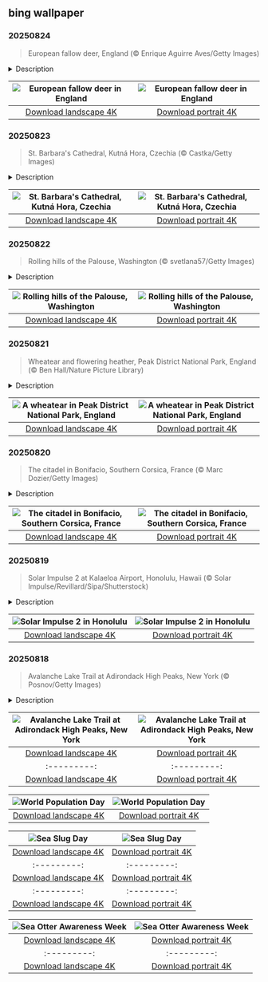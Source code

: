 ## bing wallpaper

### 20250824

> European fallow deer, England (© Enrique Aguirre Aves/Getty Images)

<details>
<summary>Description</summary>

> Flat antlers? Check. Spotted coat? Check. Side-eye from the bushes? Also check. Say hello to the European fallow deer. These medium-sized deer have been strutting through British woodlands and parklands for centuries. Though they look right at home, they weren't born here. The Romans likely brought them over, and the Normans later made them common in hunting parks. Now, they're regulars in landscapes from Sussex to Scotland.
> 
> In summer, these animals sport a reddish-brown coat with white spots. Come winter, they trade it for a darker, grayer version. Bucks (males) grow broad, shovel-shaped antlers, unlike the pointy racks of red or roe deer. In autumn, the bucks clash antlers in the rutting season, competing for the attention of does (females). Fallow deer graze mainly on grasses and leaves, but they won't turn their noses up at herbs, shrubs, or the occasional snack from a fruit tree. Despite their poise, they're quick to bolt if spooked. That flash of white tail you see? That's their way of saying 'time to run.' It's also a signal to the rest of the herd.
> 
> 

</details>

| ![European fallow deer in England](https://cn.bing.com/th?id=OHR.CervusDama_EN-US3217647015_UHD.jpg&pid=hp&w=400&h=224&rs=1&c=4) | ![European fallow deer in England](https://cn.bing.com/th?id=OHR.CervusDama_EN-US3217647015_1080x1920.jpg&pid=hp&w=155&h=315&rs=1&c=4) |
|:---------:|:---------:|
| [Download landscape 4K](https://cn.bing.com/th?id=OHR.CervusDama_EN-US3217647015_UHD.jpg) | [Download portrait 4K](https://cn.bing.com/th?id=OHR.CervusDama_EN-US3217647015_1080x1920.jpg) |

### 20250823

> St. Barbara's Cathedral, Kutná Hora, Czechia (© Castka/Getty Images)

<details>
<summary>Description</summary>

> Rising like a stone hymn in the heart of Kutná Hora, a town in Czechia, the Cathedral of St. Barbara is an example of medieval grandeur dedicated to the patron saint of miners—an enduring symbol for a community whose lifeblood was silver. The miners themselves played a key role in building the cathedral that still bears her name.
> 
> Construction began in the Middle Ages but wasn't completed until the 20th century, weaving together Gothic artistry and modern details. Originally envisioned on a much grander scale—twice its current size—the cathedral's fate was tied to the fortunes of the silver mines. As the mines declined, so did the ambitions. By 1588, only the iconic three-peaked roof had been completed, and a temporary wall signaled the halt of construction. In the years that followed, the Jesuits took over, gradually introducing Baroque elements into the original Gothic design. Restoration efforts finally took shape in the late 19th century, led by architects Josef Mocker and Ludvik Labler.
> 
> 

</details>

| ![St. Barbara's Cathedral, Kutná Hora, Czechia](https://cn.bing.com/th?id=OHR.SaintBarbaras_EN-US3076115197_UHD.jpg&pid=hp&w=400&h=224&rs=1&c=4) | ![St. Barbara's Cathedral, Kutná Hora, Czechia](https://cn.bing.com/th?id=OHR.SaintBarbaras_EN-US3076115197_1080x1920.jpg&pid=hp&w=155&h=315&rs=1&c=4) |
|:---------:|:---------:|
| [Download landscape 4K](https://cn.bing.com/th?id=OHR.SaintBarbaras_EN-US3076115197_UHD.jpg) | [Download portrait 4K](https://cn.bing.com/th?id=OHR.SaintBarbaras_EN-US3076115197_1080x1920.jpg) |

### 20250822

> Rolling hills of the Palouse, Washington (© svetlana57/Getty Images)

<details>
<summary>Description</summary>

> Wave after wave of velvety hills stretch across the Palouse. This tranquil region lies in southeastern Washington, extending to the borders of Idaho and Oregon. The wheat-covered slopes shift in color with every passing season. In spring, the hills turn lush shades of green as young wheat and barley begin to grow, while summer transforms them into dry, golden browns as the crops near harvest.
> 
> Often hailed as one of Washington State's most serene natural wonders, the Palouse owes its signature rolling hills to an ancient and fascinating geological story. These dune-like hills were shaped over thousands of years—not by rivers or tectonic shifts, but by windblown dust and fine silt, known as 'loess,' carried from the arid Southwest. During the Ice Ages, glaciers from Canada ground rock into fine 'glacial flour,' which flowed into the prehistoric Glacial Lake Missoula. When ice dams broke, floods swept across eastern Washington, leaving behind layers of silt. Prevailing winds later carried that dust to this region, settling it into the hills we see today.
> 
> 

</details>

| ![Rolling hills of the Palouse, Washington](https://cn.bing.com/th?id=OHR.PalouseWA_EN-US2419102005_UHD.jpg&pid=hp&w=400&h=224&rs=1&c=4) | ![Rolling hills of the Palouse, Washington](https://cn.bing.com/th?id=OHR.PalouseWA_EN-US2419102005_1080x1920.jpg&pid=hp&w=155&h=315&rs=1&c=4) |
|:---------:|:---------:|
| [Download landscape 4K](https://cn.bing.com/th?id=OHR.PalouseWA_EN-US2419102005_UHD.jpg) | [Download portrait 4K](https://cn.bing.com/th?id=OHR.PalouseWA_EN-US2419102005_1080x1920.jpg) |

### 20250821

> Wheatear and flowering heather, Peak District National Park, England (© Ben Hall/Nature Picture Library)

<details>
<summary>Description</summary>

> You don't need to be a bird expert to notice the wheatear darting across open ground. These ground-dwelling songbirds are known for their upright posture and habit of hopping or sprinting between perches. Despite the name, wheatears have nothing to do with wheat or ears—the name is a twist on the old phrase 'white arse,' pointing to the bird's distinctive white rump found in most species. The northern wheatear weighs less than an ounce, but travels thousands of miles between its summer homes in Alaska and northern Canada to its wintering grounds in Africa. Its migration route is one of the longest for a bird its size. Unlike many backyard songbirds, wheatears prefer wide-open spaces with low vegetation, where they can sprint and pounce on insects. And while most North American birders might only catch them in the far north, wheatears are widespread across Europe, Asia, and Africa.
> 
> 
> 
> 

</details>

| ![A wheatear in Peak District National Park, England](https://cn.bing.com/th?id=OHR.WheatearBird_EN-US2132045619_UHD.jpg&pid=hp&w=400&h=224&rs=1&c=4) | ![A wheatear in Peak District National Park, England](https://cn.bing.com/th?id=OHR.WheatearBird_EN-US2132045619_1080x1920.jpg&pid=hp&w=155&h=315&rs=1&c=4) |
|:---------:|:---------:|
| [Download landscape 4K](https://cn.bing.com/th?id=OHR.WheatearBird_EN-US2132045619_UHD.jpg) | [Download portrait 4K](https://cn.bing.com/th?id=OHR.WheatearBird_EN-US2132045619_1080x1920.jpg) |

### 20250820

> The citadel in Bonifacio, Southern Corsica, France (© Marc Dozier/Getty Images)

<details>
<summary>Description</summary>

> Set at Corsica's southern edge, Bonifacio looks out across a narrow strait to Sardinia, its limestone cliffs towering above the waves. Bonifacio didn't begin as a picturesque tourist destination—it was originally established as a coastal fortification and has spent centuries guarding one of the Mediterranean's busiest sea lanes. Established in 828 CE by Boniface II of Tuscany, the commune gradually became a meeting point for traders, soldiers, and sailors—each group contributing to the evolution of the town's structure. Bonifacio is divided into two sections, with the 'vieille ville' (old town)—also known as 'la Haute Ville' (the Upper City)—standing on a high cliff within the original citadel walls. Below, the marine area lines the narrow inlet with harbors, waterfront homes, and a growing valley community.
> 
> While here, the Bonifacio Citadel is a must-see. First built in the 9th century and expanded over time, it invites visitors to wander through quiet passageways, old military buildings, and cobblestone streets. Nearby, you can explore the Marine Cemetery, climb the King of Aragon's Stairway, and visit the Bastion de l'Étendard, now home to a small museum.
> 
> 

</details>

| ![The citadel in Bonifacio, Southern Corsica, France](https://cn.bing.com/th?id=OHR.CitadelBonifacio_EN-US2046177235_UHD.jpg&pid=hp&w=400&h=224&rs=1&c=4) | ![The citadel in Bonifacio, Southern Corsica, France](https://cn.bing.com/th?id=OHR.CitadelBonifacio_EN-US2046177235_1080x1920.jpg&pid=hp&w=155&h=315&rs=1&c=4) |
|:---------:|:---------:|
| [Download landscape 4K](https://cn.bing.com/th?id=OHR.CitadelBonifacio_EN-US2046177235_UHD.jpg) | [Download portrait 4K](https://cn.bing.com/th?id=OHR.CitadelBonifacio_EN-US2046177235_1080x1920.jpg) |

### 20250819

> Solar Impulse 2 at Kalaeloa Airport, Honolulu, Hawaii (© Solar Impulse/Revillard/Sipa/Shutterstock)

<details>
<summary>Description</summary>

> Planes, progress, and a whole lot of sky. National Aviation Day gives us a reason to pause and appreciate how aviation has shaped the modern world—and the innovators who dared to dream of flight. The national day was established in 1939 by President Franklin D. Roosevelt to honor Orville Wright's contributions to aviation. Wright, born on this day in 1871, achieved the first powered, controlled flight in 1903 along with his brother Wilbur. The day is recognized as an opportunity to promote the advancement of aviation through public events and educational activities. Many aviation museums offer free or discounted entry, and airfields often hold open houses to engage the community.
> 
> The Solar Impulse project is a remarkable milestone in modern aviation. In July 2010, the Solar Impulse prototype completed a 26-hour test flight powered only by the sun. It flew through the day and night without using fuel—a key step in proving solar-powered flight was possible. Building on this, Solar Impulse 2, seen in today's image, successfully completed the first solar-powered flight around the world from 2015 to 2016, covering over 26,000 miles without burning fossil fuels. These flights show how aviation can push forward into cleaner, more sustainable territory.
> 
> 

</details>

| ![Solar Impulse 2 in Honolulu](https://cn.bing.com/th?id=OHR.SolarAviation_EN-US1940905760_UHD.jpg&pid=hp&w=400&h=224&rs=1&c=4) | ![Solar Impulse 2 in Honolulu](https://cn.bing.com/th?id=OHR.SolarAviation_EN-US1940905760_1080x1920.jpg&pid=hp&w=155&h=315&rs=1&c=4) |
|:---------:|:---------:|
| [Download landscape 4K](https://cn.bing.com/th?id=OHR.SolarAviation_EN-US1940905760_UHD.jpg) | [Download portrait 4K](https://cn.bing.com/th?id=OHR.SolarAviation_EN-US1940905760_1080x1920.jpg) |

### 20250818

> Avalanche Lake Trail at Adirondack High Peaks, New York (© Posnov/Getty Images)

<details>
<summary>Description</summary>

> There's no easing into the wild here—the Avalanche Lake Trail carves a bold path through rock scrambles, narrow ledges, and alpine serenity. Tucked away in New York's Adirondack High Peaks, this 9-acre alpine lake sits at nearly 2,900 feet between Mount Colden and Avalanche Mountain. Shaped by ancient glaciers, the lake is framed by dramatic cliffs and rugged terrain that echo its icy origins. Its most striking feature is the Trap Dike—a towering 1,200-foot rock canyon flanked by steep walls, making the lake one of the most awe-inspiring sights in the Adirondacks. Massive avalanches carved these cliffs, leaving behind the dramatic landscape that gave Avalanche Lake its name. The Avalanche Lake Trail begins at the Adirondack Loj, a well-known launch point for adventures in the High Peaks. Spanning about 9.6 miles round trip with a 1,350-foot elevation gain, the hike may seem manageable on paper—but it's the uneven terrain that truly tests your mettle.
> 
> 
> 
> 

</details>

| ![Avalanche Lake Trail at Adirondack High Peaks, New York](https://cn.bing.com/th?id=OHR.AvalancheLake_EN-US1814683119_UHD.jpg&pid=hp&w=400&h=224&rs=1&c=4) | ![Avalanche Lake Trail at Adirondack High Peaks, New York](https://cn.bing.com/th?id=OHR.AvalancheLake_EN-US1814683119_1080x1920.jpg&pid=hp&w=155&h=315&rs=1&c=4) |
|:---------:|:---------:|
| [Download landscape 4K](https://cn.bing.com/th?id=OHR.AvalancheLake_EN-US1814683119_UHD.jpg) | [Download portrait 4K](https://cn.bing.com/th?id=OHR.AvalancheLake_EN-US1814683119_1080x1920.jpg) |gLighthouse_EN-US1600601632_UHD.jpg) | [Download portrait 4K](https://cn.bing.com/th?id=OHR.LyngvigLighthouse_EN-US1600601632_1080x1920.jpg) |47756_1080x1920.jpg&pid=hp&w=155&h=315&rs=1&c=4) |
|:---------:|:---------:|
| [Download landscape 4K](https://cn.bing.com/th?id=OHR.PizNairPeak_EN-US9097547756_UHD.jpg) | [Download portrait 4K](https://cn.bing.com/th?id=OHR.PizNairPeak_EN-US9097547756_1080x1920.jpg) |ndscape 4K](https://cn.bing.com/th?id=OHR.TigerDay_EN-US5038876410_UHD.jpg) | [Download portrait 4K](https://cn.bing.com/th?id=OHR.TigerDay_EN-US5038876410_1080x1920.jpg) |a_EN-US1227116811_1080x1920.jpg) |/th?id=OHR.ThomsonGazelle_EN-US4354285846_1080x1920.jpg) |for better planning and long-term thinking to ensure future generations can thrive on a planet with finite resources.
> 
> 

</details>

| ![World Population Day](https://cn.bing.com/th?id=OHR.TokyoSunrise_EN-US4269783992_UHD.jpg&pid=hp&w=400&h=224&rs=1&c=4) | ![World Population Day](https://cn.bing.com/th?id=OHR.TokyoSunrise_EN-US4269783992_1080x1920.jpg&pid=hp&w=155&h=315&rs=1&c=4) |
|:---------:|:---------:|
| [Download landscape 4K](https://cn.bing.com/th?id=OHR.TokyoSunrise_EN-US4269783992_UHD.jpg) | [Download portrait 4K](https://cn.bing.com/th?id=OHR.TokyoSunrise_EN-US4269783992_1080x1920.jpg) |56_1080x1920.jpg) |R.CuteChameleon_EN-US6483346105_1080x1920.jpg) |30_UHD.jpg) | [Download portrait 4K](https://cn.bing.com/th?id=OHR.SealRiver_EN-US6267835630_1080x1920.jpg) |e a more fitting name. Someone call Terry.
> 
> 

</details>

| ![Sea Slug Day](https://cn.bing.com/th?id=OHR.SeaAngel_EN-US5531672696_UHD.jpg&pid=hp&w=400&h=224&rs=1&c=4) | ![Sea Slug Day](https://cn.bing.com/th?id=OHR.SeaAngel_EN-US5531672696_1080x1920.jpg&pid=hp&w=155&h=315&rs=1&c=4) |
|:---------:|:---------:|
| [Download landscape 4K](https://cn.bing.com/th?id=OHR.SeaAngel_EN-US5531672696_UHD.jpg) | [Download portrait 4K](https://cn.bing.com/th?id=OHR.SeaAngel_EN-US5531672696_1080x1920.jpg) |OHR.DarkSkyAcadia_EN-US6966527964_1080x1920.jpg) |.bing.com/th?id=OHR.GoldenJellyfish_EN-US6743816471_1080x1920.jpg&pid=hp&w=155&h=315&rs=1&c=4) |
|:---------:|:---------:|
| [Download landscape 4K](https://cn.bing.com/th?id=OHR.GoldenJellyfish_EN-US6743816471_UHD.jpg) | [Download portrait 4K](https://cn.bing.com/th?id=OHR.GoldenJellyfish_EN-US6743816471_1080x1920.jpg) |ng.com/th?id=OHR.LastDollarRoad_EN-US7923638318_UHD.jpg&pid=hp&w=400&h=224&rs=1&c=4) | ![First day of autumn](https://cn.bing.com/th?id=OHR.LastDollarRoad_EN-US7923638318_1080x1920.jpg&pid=hp&w=155&h=315&rs=1&c=4) |
|:---------:|:---------:|
| [Download landscape 4K](https://cn.bing.com/th?id=OHR.LastDollarRoad_EN-US7923638318_UHD.jpg) | [Download portrait 4K](https://cn.bing.com/th?id=OHR.LastDollarRoad_EN-US7923638318_1080x1920.jpg) |ppers who hunted otters to near extinction before they were protected by law. Although sea otter populations have rebounded, they are still considered endangered. Otters live along the Pacific Coast of North America, from California up to Alaska. Although they can walk on land, they almost never find the need or desire to, even when it's nap time. When they're ready for a snooze, they'll raft up, wrap themselves in a strand of kelp to keep them from drifting away, and recline on the world's biggest waterbed.

</details>

| ![Sea Otter Awareness Week](https://cn.bing.com/th?id=OHR.SitkaOtters_EN-US7714053956_UHD.jpg&pid=hp&w=400&h=224&rs=1&c=4) | ![Sea Otter Awareness Week](https://cn.bing.com/th?id=OHR.SitkaOtters_EN-US7714053956_1080x1920.jpg&pid=hp&w=155&h=315&rs=1&c=4) |
|:---------:|:---------:|
| [Download landscape 4K](https://cn.bing.com/th?id=OHR.SitkaOtters_EN-US7714053956_UHD.jpg) | [Download portrait 4K](https://cn.bing.com/th?id=OHR.SitkaOtters_EN-US7714053956_1080x1920.jpg) |oo_EN-US7569665443_UHD.jpg&pid=hp&w=400&h=224&rs=1&c=4) | ![World Bamboo Day](https://cn.bing.com/th?id=OHR.ArashiyamaBamboo_EN-US7569665443_1080x1920.jpg&pid=hp&w=155&h=315&rs=1&c=4) |
|:---------:|:---------:|
| [Download landscape 4K](https://cn.bing.com/th?id=OHR.ArashiyamaBamboo_EN-US7569665443_UHD.jpg) | [Download portrait 4K](https://cn.bing.com/th?id=OHR.ArashiyamaBamboo_EN-US7569665443_1080x1920.jpg) |